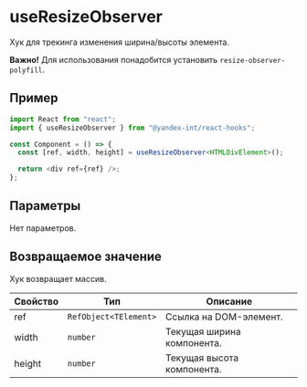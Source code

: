 # useResizeObserver

Хук для трекинга изменения ширина/высоты элемента.

**Важно!** Для использования понадобится установить `resize-observer-polyfill`.

## Пример

```typescript jsx
import React from "react";
import { useResizeObserver } from "@yandex-int/react-hooks";

const Component = () => {
  const [ref, width, height] = useResizeObserver<HTMLDivElement>();

  return <div ref={ref} />;
};
```

## Параметры

Нет параметров.

## Возвращаемое значение

Хук возвращает массив.

| Свойство | Тип                   | Описание                   |
| -------- | --------------------- | -------------------------- |
| ref      | `RefObject<TElement>` | Ссылка на DOM-элемент.     |
| width    | `number`              | Текущая ширина компонента. |
| height   | `number`              | Текущая высота компонента. |

